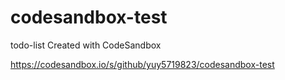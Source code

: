 # codesandbox-test
todo-list
Created with CodeSandbox

https://codesandbox.io/s/github/yuy5719823/codesandbox-test

